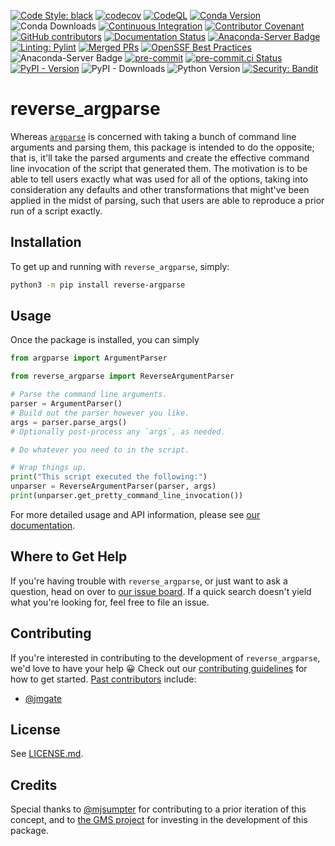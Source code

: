[![Code Style: black](https://img.shields.io/badge/Code%20Style-black-000000.svg)](https://github.com/psf/black)
[![codecov](https://codecov.io/gh/sandialabs/reverse_argparse/branch/master/graph/badge.svg?token=FmDStZ6FVR)](https://codecov.io/gh/sandialabs/reverse_argparse)
[![CodeQL](https://github.com/sandialabs/reverse_argparse/actions/workflows/github-code-scanning/codeql/badge.svg)](https://github.com/sandialabs/reverse_argparse/actions/workflows/github-code-scanning/codeql)
[![Conda Version](https://img.shields.io/conda/v/conda-forge/reverse-argparse?label=conda-forge)](https://anaconda.org/conda-forge/reverse-argparse)
![Conda Downloads](https://img.shields.io/conda/d/conda-forge/reverse-argparse?label=conda-forge%20downloads)
[![Continuous Integration](https://github.com/sandialabs/reverse_argparse/actions/workflows/continuous-integration.yml/badge.svg)](https://github.com/sandialabs/reverse_argparse/actions/workflows/continuous-integration.yml)
[![Contributor Covenant](https://img.shields.io/badge/Contributor%20Covenant-2.1-4baaaa.svg)](CODE_OF_CONDUCT.md)
[![GitHub contributors](https://img.shields.io/github/contributors/sandialabs/reverse_argparse.svg)](https://github.com/sandialabs/reverse_argparse/graphs/contributors)
[![Documentation Status](https://readthedocs.org/projects/reverse-argparse/badge/?version=latest)](https://reverse-argparse.readthedocs.io/en/latest/?badge=latest)
[![Anaconda-Server Badge](https://anaconda.org/conda-forge/reverse-argparse/badges/license.svg)](LICENSE.md)
[![Linting: Pylint](https://img.shields.io/badge/Linting-Pylint-yellowgreen)](https://github.com/pylint-dev/pylint)
[![Merged PRs](https://img.shields.io/github/issues-pr-closed-raw/sandialabs/reverse_argparse.svg?label=merged+PRs)](https://github.com/sandialabs/reverse_argparse/pulls?q=is:pr+is:merged)
[![OpenSSF Best Practices](https://bestpractices.coreinfrastructure.org/projects/7632/badge)](https://bestpractices.coreinfrastructure.org/projects/7632)
![Anaconda-Server Badge](https://anaconda.org/conda-forge/reverse-argparse/badges/platforms.svg)
[![pre-commit](https://img.shields.io/badge/pre--commit-enabled-brightgreen?logo=pre-commit)](https://github.com/pre-commit/pre-commit)
[![pre-commit.ci Status](https://results.pre-commit.ci/badge/github/sandialabs/reverse_argparse/master.svg)](https://results.pre-commit.ci/latest/github/sandialabs/reverse_argparse/master)
[![PyPI - Version](https://img.shields.io/pypi/v/reverse-argparse?label=PyPI)](https://pypi.org/project/reverse-argparse/)
![PyPI - Downloads](https://img.shields.io/pypi/dm/reverse-argparse?label=PyPI%20downloads)
![Python Version](https://img.shields.io/badge/Python-3.8|3.9|3.10|3.11|3.12-blue.svg)
[![Security: Bandit](https://img.shields.io/badge/Security-Bandit-yellow.svg)](https://github.com/PyCQA/bandit)

# reverse_argparse

Whereas [`argparse`][argparse] is concerned with taking a bunch of command line
arguments and parsing them, this package is intended to do the opposite; that
is, it'll take the parsed arguments and create the effective command line
invocation of the script that generated them.  The motivation is to be able to
tell users exactly what was used for all of the options, taking into
consideration any defaults and other transformations that might've been applied
in the midst of parsing, such that users are able to reproduce a prior run of a
script exactly.

[argparse]: https://docs.python.org/3/library/argparse.html

## Installation

To get up and running with `reverse_argparse`, simply:
```bash
python3 -m pip install reverse-argparse
```

## Usage

Once the package is installed, you can simply
```python
from argparse import ArgumentParser

from reverse_argparse import ReverseArgumentParser

# Parse the command line arguments.
parser = ArgumentParser()
# Build out the parser however you like.
args = parser.parse_args()
# Optionally post-process any `args`, as needed.

# Do whatever you need to in the script.

# Wrap things up.
print("This script executed the following:")
unparser = ReverseArgumentParser(parser, args)
print(unparser.get_pretty_command_line_invocation())
```

For more detailed usage and API information, please see
[our documentation][readthedocs].

[readthedocs]: https://reverse-argparse.readthedocs.io

## Where to Get Help

If you're having trouble with `reverse_argparse`, or just want to ask a
question, head on over to [our issue board][issues].  If a quick search doesn't
yield what you're looking for, feel free to file an issue.

[issues]: https://github.com/sandialabs/reverse_argparse/issues

## Contributing

If you're interested in contributing to the development of `reverse_argparse`,
we'd love to have your help :grinning:  Check out our
[contributing guidelines](CONTRIBUTING.md) for how to get started.
[Past contributors][contributors] include:
* [@jmgate](https://github.com/jmgate)

[contributors]: https://github.com/sandialabs/reverse_argparse/graphs/contributors

## License

See [LICENSE.md](LICENSE.md).

## Credits

Special thanks to [@mjsumpter][mjsumpter] for contributing to a prior iteration
of this concept, and to [the GMS project][gms] for investing in the development
of this package.

[mjsumpter]: https://github.com/mjsumpter
[gms]: https://github.com/SNL-GMS/GMS-PI25
